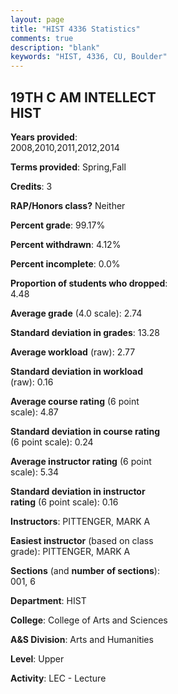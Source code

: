 ```yaml
---
layout: page
title: "HIST 4336 Statistics"
comments: true
description: "blank"
keywords: "HIST, 4336, CU, Boulder"
--- 
```

<head>
<script src="https://ajax.googleapis.com/ajax/libs/jquery/2.1.3/jquery.min.js"></script>
<script src="https://dl.dropboxusercontent.com/s/pc42nxpaw1ea4o9/highcharts.js?dl=0"></script>
<!-- <script src="../assets/js/highcharts.js"></script> -->
<style type="text/css">@font-face {
	font-family: "Bebas Neue";
	src: url(https://www.filehosting.org/file/details/544349/BebasNeue%20Regular.otf) format("opentype");
	}
	h1.Bebas { 
		font-family: "Bebas Neue", Verdana, Tahoma;
	}
</style>
</head>
<body>
	<div id="container" style="float: right; width: 45%; height: 88%; margin-left: 2.5%; margin-right: 2.5%;"></div>
	<script language="JavaScript">
		$(document).ready(function() {
		var chart = {type: 'column'};
		var title = {text: 'Grade Distribution'};
		var xAxis = {categories: ['A','B','C','D','F'],crosshair: true};
		var yAxis = {min: 0,title: {text: 'Percentage'}};
		var tooltip = {headerFormat: '<center><b><span style="font-size:20px">{point.key}</span></b></center>',
		               pointFormat: '<td style="padding:0"><b>{point.y:.1f}%</b></td>',
		               footerFormat: '</table>',shared: true,useHTML: true};
		var plotOptions = {column: {pointPadding: 0.0,borderWidth: 0}};  
		var credits = {enabled: false};var series= [{name: 'Percent',data: [27.36,35.38,28.77,5.19,3.3,]}];
		var json = {};
		json.chart = chart;
		json.title = title;
		json.tooltip = tooltip;
		json.xAxis = xAxis;
		json.yAxis = yAxis;  
		json.series = series;
		json.plotOptions = plotOptions;  
		json.credits = credits;
		$('#container').highcharts(json);
	});
	</script>
</body>
			   
## 19TH C AM INTELLECT HIST

**Years provided**: 2008,2010,2011,2012,2014

**Terms provided**: Spring,Fall

**Credits**: 3

**RAP/Honors class?** Neither

**Percent grade**: 99.17%

**Percent withdrawn**: 4.12%

**Percent incomplete**: 0.0%

**Proportion of students who dropped**: 4.48

**Average grade** (4.0 scale): 2.74

**Standard deviation in grades**: 13.28

**Average workload** (raw): 2.77

**Standard deviation in workload** (raw): 0.16

**Average course rating** (6 point scale): 4.87

**Standard deviation in course rating** (6 point scale): 0.24

**Average instructor rating** (6 point scale): 5.34

**Standard deviation in instructor rating** (6 point scale): 0.16

**Instructors**: PITTENGER, MARK A

**Easiest instructor** (based on class grade): PITTENGER, MARK A

**Sections** (and **number of sections**): 001, 6

**Department**: HIST

**College**: College of Arts and Sciences

**A&S Division**: Arts and Humanities

**Level**: Upper

**Activity**: LEC - Lecture
